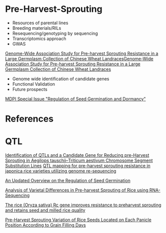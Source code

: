 # Pre-Harvest-Sprouting

* Resources of parental lines
* Breeding materials/RILs
* Resequencing/genotyping by sequencing
* Transcriptomics approach
* GWAS

[Genome-Wide Association Study for Pre-harvest Sprouting Resistance in a Large Germplasm Collection of Chinese Wheat Landraces](https://www.frontiersin.org/articles/10.3389/fpls.2017.00401/full)[Genome-Wide Association Study for Pre-harvest Sprouting Resistance in a Large Germplasm Collection of Chinese Wheat Landraces](https://www.frontiersin.org/articles/10.3389/fpls.2017.00401/full)

* Genome wide identification of candidate genes
* Functional Validation
* Future prospects

[MDPI Special Issue "Regulation of Seed Germination and Dormancy"](https://www.mdpi.com/journal/plants/special_issues/seed_germination_dormancy)

# References

# QTL
[Identification of QTLs and a Candidate Gene for Reducing pre-Harvest Sprouting in Aegilops tauschii–Triticum aestivum Chromosome Segment Substitution Lines](ijms-22-03729-v2.pdf)
[QTL mapping for pre-harvest sprouting resistance in japonica rice varieties utilizing genome re-sequencing](https://link.springer.com/article/10.1007/s00438-020-01688-4)


[An Updated Overview on the Regulation of Seed Germination](https://www.ncbi.nlm.nih.gov/pmc/articles/PMC7356954/)




[Analysis of Varietal Differences in Pre-harvest Sprouting of Rice using RNA-Sequencing](https://www.cropbio.or.kr/articles/article/DG4Q/)

[The rice (Oryza sativa) Rc gene improves resistance to preharvest sprouting and retains seed and milled rice quality](https://onlinelibrary.wiley.com/doi/full/10.1111/pbr.12848)

[Pre-Harvest Sprouting Variation of Rice Seeds Located on Each Panicle Position According to Grain Filling Days](http://koreascience.or.kr/article/JAKO201416760764267.page)
